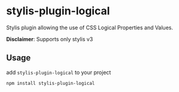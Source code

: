 # stylis-plugin-logical

Stylis plugin allowing the use of CSS Logical Properties and Values.

**Disclaimer**: Supports only stylis v3

## Usage

add `stylis-plugin-logical` to your project

```
npm install stylis-plugin-logical
```
